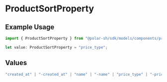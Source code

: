 # ProductSortProperty

## Example Usage

```typescript
import { ProductSortProperty } from "@polar-sh/sdk/models/components/productsortproperty.js";

let value: ProductSortProperty = "price_type";
```

## Values

```typescript
"created_at" | "-created_at" | "name" | "-name" | "price_type" | "-price_type" | "price_amount_type" | "-price_amount_type" | "price_amount" | "-price_amount"
```
